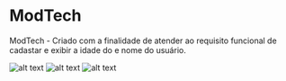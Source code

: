 # ModTech
ModTech - Criado com a finalidade de atender ao requisito funcional de cadastar e exibir a idade do e nome do usuário.

![alt text](https://drive.google.com/file/d/10edzgKHm9tBGYnJddABNyENMTc_Mw0ib/view?usp=sharing)
![alt text](https://drive.google.com/file/d/1d6bBe1pU_bWqhJ2Rzf-HMvXsX3zUa14f/view?usp=sharing)
![alt text](https://drive.google.com/file/d/1XPhAQaz2vpR3JmpfAr1t6g3cDnKopKQd/view?usp=sharing)

